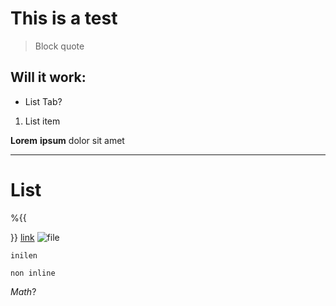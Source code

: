 # This is a test
> Block quote
## Will it work:
- List
    Tab?
1. List item

**Lorem** __ipsum__ dolor sit amet

---
# List

%{{

}}
[link]()
![file]()

`inilen`
```
non inline
```

$Math?$
